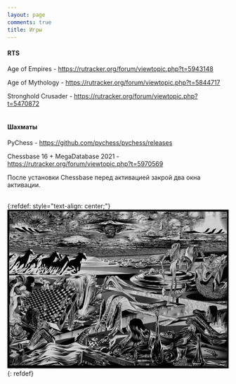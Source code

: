 ```yaml
---
layout: page
comments: true
title: Игры
---
```


#### RTS

Age of Empires - <https://rutracker.org/forum/viewtopic.php?t=5943148>

Age of Mythology - <https://rutracker.org/forum/viewtopic.php?t=5844717>

Stronghold Crusader - <https://rutracker.org/forum/viewtopic.php?t=5470872>
<br><br>

#### Шахматы

PyChess - <https://github.com/pychess/pychess/releases>

Chessbase 16 + MegaDatabase 2021 - <https://rutracker.org/forum/viewtopic.php?t=5970569>

После установки Chessbase перед активацией закрой два окна активации.
<br><br>

{:refdef: style="text-align: center;"}
![Chess](/images/chess.jpg)
{: refdef}